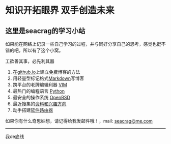 # 知识开拓眼界 双手创造未来
## 这里是seacrag的学习小站

如果能在网络上记录一些自己学习的过程，并与同好分享自己的思考，感觉也挺不错的吧，所以有了这个小窝。

工欲善其事，必先利其器

1. 在[github.io](/docs/githubdoc.md)上建立免费博客的方法
2. 用轻量型标记格式[Markdown](/docs/Markdowndoc.md)写博客
3. 跨平台的老牌编辑利器 [VIM](/docs/VIMdoc.md)
4. 最热门的编程语言 [Python](/docs/pythondoc.md)
5. 最安全的操作系统 [OpenBSD](/docs/openbsddoc.md)
6. 最近搜集的[资料和兴趣方向](/docs/think.md)
7. 动手搭建[软件路由器](/docs/openwrt.md)

如果你有什么奇思妙想，请记得给我发邮件哦！，mail: seacrag@me.com



----
我de底线
